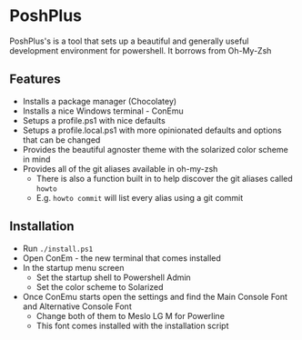 # PoshPlus

PoshPlus's is a tool that sets up a beautiful and generally useful development environment for powershell. It borrows from Oh-My-Zsh

## Features

- Installs a package manager (Chocolatey)
- Installs a nice Windows terminal - ConEmu
- Setups a profile.ps1 with nice defaults
- Setups a profile.local.ps1 with more opinionated defaults and options that can be changed
- Provides the beautiful agnoster theme with the solarized color scheme in mind
- Provides all of the git aliases available in oh-my-zsh
    - There is also a function built in to help discover the git aliases called `howto`
    - E.g. `howto commit` will list every alias using a git commit

## Installation
- Run `./install.ps1`
- Open ConEm - the new terminal that comes installed
- In the startup menu screen
    - Set the startup shell to Powershell Admin
    - Set the color scheme to Solarized
- Once ConEmu starts open the settings and find the Main Console Font and Alternative Console Font
    - Change both of them to Meslo LG M for Powerline
    - This font comes installed with the installation script
